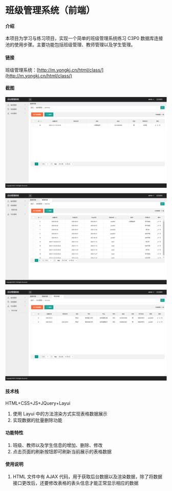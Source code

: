 # 班级管理系统（前端）

#### 介绍
本项目为学习与练习项目，实现一个简单的班级管理系统练习 C3P0 数据库连接池的使用步骤。主要功能包括班级管理、教师管理以及学生管理。

#### 链接
班级管理系统：[http://m.yongkj.cn/html/class/](http://m.yongkj.cn/html/class/)

#### 截图

![20210208171625.png](screenshot/20210208171625.png)

![20210208171713.png](screenshot/20210208171713.png)

![20210208171801.png](screenshot/20210208171801.png)

#### 技术栈
HTML+CSS+JS+JQuery+Layui

1.  使用 Layui 中的方法渲染方式实现表格数据展示
2.  实现数据的批量删除功能

#### 功能特性

1.  班级、教师以及学生信息的增加、删除、修改
2.  点击页面的刷新按钮即可刷新当前展示的表格数据

#### 使用说明

1.  HTML 文件中有 AJAX 代码，用于获取后台数据以及渲染数据，除了将数据接口更改后，还要修改表格的表头信息才能正常显示相应的数据
